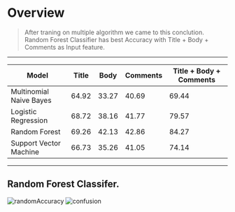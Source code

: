 # Overview
> After traning on multiple algorithm we came to this conclution.  
> Random Forest Classifier has best Accuracy with Title + Body + Comments as Input feature.
*** 
| Model | Title | Body | Comments | Title + Body + Comments|
|-|-|-|-|-|
|Multinomial Naive Bayes | 64.92|33.27|40.69|69.44|
|Logistic Regression |68.72|38.16|41.77|79.57|
| Random Forest|69.26|42.13|42.86|84.27|
|Support Vector Machine |66.73| 35.26|41.05|74.14|
***
## Random Forest Classifer.
![randomAccuracy](Screenshot/randomAccuracy.png)
![confusion](Screenshot/confusion.png)
